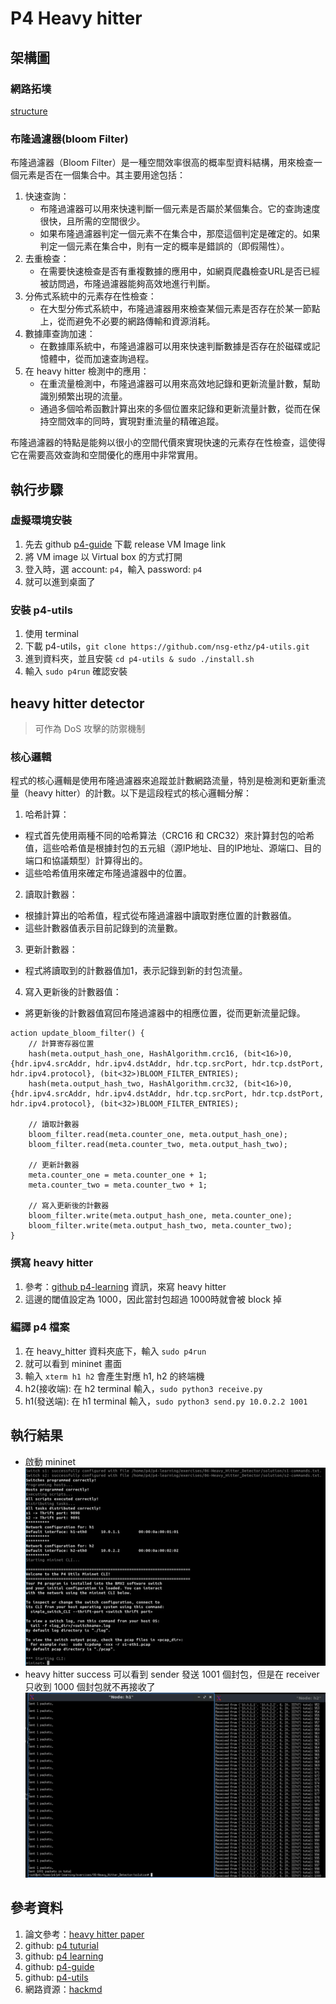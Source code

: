 # P4 Heavy hitter
## 架構圖
### 網路拓墣
[structure](images/structure.png)

### 布隆過濾器(bloom Filter)
布隆過濾器（Bloom Filter）是一種空間效率很高的概率型資料結構，用來檢查一個元素是否在一個集合中。其主要用途包括：

1.	快速查詢：
    - 布隆過濾器可以用來快速判斷一個元素是否屬於某個集合。它的查詢速度很快，且所需的空間很少。
    - 如果布隆過濾器判定一個元素不在集合中，那麼這個判定是確定的。如果判定一個元素在集合中，則有一定的概率是錯誤的（即假陽性）。
2.	去重檢查：
    - 在需要快速檢查是否有重複數據的應用中，如網頁爬蟲檢查URL是否已經被訪問過，布隆過濾器能夠高效地進行判斷。
3.	分佈式系統中的元素存在性檢查：
    - 在大型分佈式系統中，布隆過濾器用來檢查某個元素是否存在於某一節點上，從而避免不必要的網路傳輸和資源消耗。
4.	數據庫查詢加速：
    - 在數據庫系統中，布隆過濾器可以用來快速判斷數據是否存在於磁碟或記憶體中，從而加速查詢過程。
5. 在 heavy hitter 檢測中的應用：
    - 在重流量檢測中，布隆過濾器可以用來高效地記錄和更新流量計數，幫助識別頻繁出現的流量。
    - 通過多個哈希函數計算出來的多個位置來記錄和更新流量計數，從而在保持空間效率的同時，實現對重流量的精確追蹤。

布隆過濾器的特點是能夠以很小的空間代價來實現快速的元素存在性檢查，這使得它在需要高效查詢和空間優化的應用中非常實用。

## 執行步驟

### 虛擬環境安裝
1. 先去 github [p4-guide](https://github.com/jafingerhut/p4-guide/blob/master/bin/README-install-troubleshooting.md) 下載 release VM Image link
2. 將 VM image 以 Virtual box 的方式打開
3. 登入時，選 account: `p4`，輸入 password: `p4`
4. 就可以進到桌面了

### 安裝 p4-utils
1. 使用 terminal
2. 下載 p4-utils，`git clone https://github.com/nsg-ethz/p4-utils.git`
3. 進到資料夾，並且安裝 `cd p4-utils & sudo ./install.sh`
4. 輸入 `sudo p4run` 確認安裝

## heavy hitter detector
> 可作為 DoS 攻擊的防禦機制
### 核心邏輯
程式的核心邏輯是使用布隆過濾器來追蹤並計數網路流量，特別是檢測和更新重流量（heavy hitter）的計數。以下是這段程式的核心邏輯分解：

1.	哈希計算：
   - 程式首先使用兩種不同的哈希算法（CRC16 和 CRC32）來計算封包的哈希值，這些哈希值是根據封包的五元組（源IP地址、目的IP地址、源端口、目的端口和協議類型）計算得出的。
   - 這些哈希值用來確定布隆過濾器中的位置。
2.	讀取計數器：
   - 根據計算出的哈希值，程式從布隆過濾器中讀取對應位置的計數器值。
   - 這些計數器值表示目前記錄到的流量數。
3.	更新計數器：
   - 程式將讀取到的計數器值加1，表示記錄到新的封包流量。
4.	寫入更新後的計數器值：
   - 將更新後的計數器值寫回布隆過濾器中的相應位置，從而更新流量記錄。

```p4!=
action update_bloom_filter() {
    // 計算寄存器位置
    hash(meta.output_hash_one, HashAlgorithm.crc16, (bit<16>)0, {hdr.ipv4.srcAddr, hdr.ipv4.dstAddr, hdr.tcp.srcPort, hdr.tcp.dstPort, hdr.ipv4.protocol}, (bit<32>)BLOOM_FILTER_ENTRIES);
    hash(meta.output_hash_two, HashAlgorithm.crc32, (bit<16>)0, {hdr.ipv4.srcAddr, hdr.ipv4.dstAddr, hdr.tcp.srcPort, hdr.tcp.dstPort, hdr.ipv4.protocol}, (bit<32>)BLOOM_FILTER_ENTRIES);

    // 讀取計數器
    bloom_filter.read(meta.counter_one, meta.output_hash_one);
    bloom_filter.read(meta.counter_two, meta.output_hash_two);

    // 更新計數器
    meta.counter_one = meta.counter_one + 1;
    meta.counter_two = meta.counter_two + 1;

    // 寫入更新後的計數器
    bloom_filter.write(meta.output_hash_one, meta.counter_one);
    bloom_filter.write(meta.output_hash_two, meta.counter_two);
}
```
### 撰寫 heavy hitter
1. 參考：[github p4-learning](https://github.com/nsg-ethz/p4-learning.git) 資訊，來寫 heavy hitter
2. 這邊的閾值設定為 1000，因此當封包超過 1000時就會被 block 掉

### 編譯 p4 檔案
1. 在 heavy_hitter 資料夾底下，輸入 `sudo p4run`
2. 就可以看到 mininet 畫面
3. 輸入 `xterm h1 h2` 會產生對應 h1, h2 的終端機
4. h2(接收端): 在 h2 terminal 輸入，`sudo python3 receive.py`
5. h1(發送端): 在 h1 terminal 輸入，`sudo python3 send.py 10.0.2.2 1001`


## 執行結果
- 啟動 mininet
  ![mininet](images/mininet.png)
- heavy hitter success
  可以看到 sender 發送 1001 個封包，但是在 receiver 只收到 1000 個封包就不再接收了
  ![alt text](images/done.png)
    

## 參考資料
1. 論文參考：[heavy hitter paper](https://ieeexplore.ieee.org/stamp/stamp.jsp?tp=&arnumber=8967165)
2. github: [p4 tuturial](https://github.com/p4lang/tutorials/tree/master)
3. github: [p4 learning](https://github.com/nsg-ethz/p4-learning)
4. github: [p4-guide](https://github.com/jafingerhut/p4-guide/blob/master/bin/README-install-troubleshooting.md)
5. github: [p4-utils](https://github.com/nsg-ethz/p4-utils)
6. 網路資源：[hackmd](https://hackmd.io/@KimLin/rJSWM9y6h)